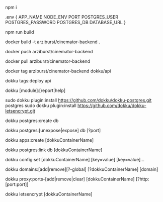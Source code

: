 <!-- local -->

npm i

.env {
    APP_NAME
    NODE_ENV
    PORT
    POSTGRES_USER
    POSTGRES_PASSWORD
    POSTGRES_DB
    DATABASE_URL
}

npm run build

docker build -t arziburst/cinemator-backend .

docker push arziburst/cinemator-backend

<!-- droplet -->

docker pull arziburst/cinemator-backend

docker tag arziburst/cinemator-backend dokku/api

dokku tags:deploy api

<!-- Dokku fast docs -->
dokku [module]:[report|help] 

sudo dokku plugin:install https://github.com/dokku/dokku-postgres.git postgres
sudo dokku plugin:install https://github.com/dokku/dokku-letsencrypt.git 

dokku postgres:create db

dokku postgres:[unexpose|expose] db [?port]

dokku apps:create [dokkuContainerName]

dokku postgres:link db [dokkuContainerName]

dokku config:set [dokkuContainerName] [key=value] [key=value]...

dokku domains:[add|remove][?-global] [?dokkuContainerName] [domain]

dokku proxy:ports-[add|remove|clear] [dokkuContainerName] [?http:[port:port]]

dokku letsencrypt [dokkuContainerName]